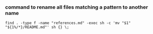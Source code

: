 ### command to rename all files matching a pattern to another name

```find . -type f -name "references.md" -exec sh -c 'mv "$1" "${1%/*}/README.md"' sh {} \;```
